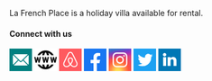 La French Place is a holiday villa available for rental. 

<h4 align="left">Connect with us</h3>
<p align="left">
<a href="mailto:bonjour@lafrenchplace.com" target="blank"><img align="center" src="./icons/email.svg" alt=Email" height="40" width="40" /></a>
<a href="https://www.lafrenchplace.com/" target="blank"><img align="center" src="./icons/www.svg" alt="Website" height="40" width="40" /></a>
<a href="https://airbnb.com/h/lafrenchplace/" target="blank"><img align="center" src="./icons/airbnb.svg" alt="AirBnb" height="40" width="40" /></a>
<a href="https://www.facebook.com/LaFrenchPlace/" target="blank"><img align="center" src="./icons/facebook.svg" alt="Facebook" height="40" width="40" /></a>
<a href="https://www.instagram.com/LaFrenchPlace/" target="blank"><img align="center" src="./icons/instagram.svg" alt="Instagram" height="40" width="40" /></a>
<a href="https://twitter.com/LaFrenchPlace/" target="blank"><img align="center" src="./icons/twitter.svg" alt="Twitter" height="40" width="40" /></a>
<a href="https://www.linkedin.com/company/lafrenchplace/" target="blank"><img align="center" src="./icons/linkedin.svg" alt="LinkedIn" height="40" width="40" /></a>
</p>

